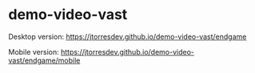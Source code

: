 # demo-video-vast

Desktop version: https://jtorresdev.github.io/demo-video-vast/endgame

Mobile version: https://jtorresdev.github.io/demo-video-vast/endgame/mobile
